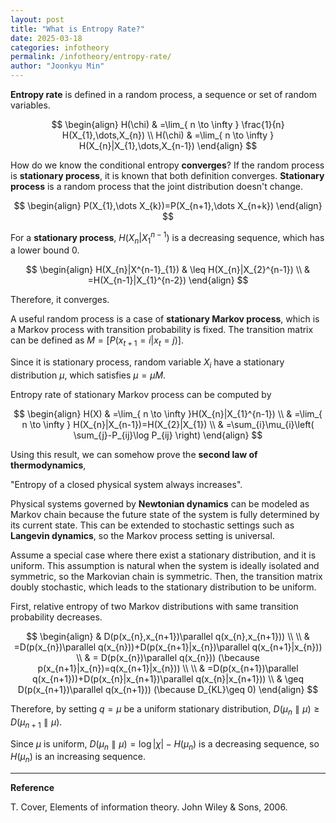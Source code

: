 ```yaml
---
layout: post
title: "What is Entropy Rate?"
date: 2025-03-18
categories: infotheory
permalink: /infotheory/entropy-rate/
author: "Joonkyu Min"
---
```



**Entropy rate** is defined in a random process, a sequence or set of random variables.

$$
\begin{align}
H(\chi) & =\lim_{ n \to \infty } \frac{1}{n} H(X_{1},\dots,X_{n}) \\
H(\chi) & =\lim_{ n \to \infty } H(X_{n}|X_{1},\dots,X_{n-1})
\end{align}
$$

How do we know the conditional entropy **converges**?
If the random process is **stationary process**, it is known that both definition converges.
**Stationary process** is a random process that the joint distribution doesn't change.

$$
\begin{align}
P(X_{1},\dots X_{k})=P(X_{n+1},\dots X_{n+k})
\end{align}
$$

For a **stationary process**, 
$H(X_{n}|X^{n-1}_{1})$ is a decreasing sequence, which has a lower bound 0.

$$
\begin{align}
H(X_{n}|X^{n-1}_{1}) & \leq H(X_{n}|X_{2}^{n-1}) \\
 & =H(X_{n-1}|X_{1}^{n-2})
\end{align}
$$

Therefore, it converges.

A useful random process is a case of **stationary Markov process**, which is a Markov process with transition probability is fixed. 
The transition matrix can be defined as $M=[P(x_{t+1}=i|x_{t}=j)]$.

Since it is stationary process, random variable $X_{i}$ have a stationary distribution $\mu$, which satisfies $\mu=\mu M$.

Entropy rate of stationary Markov process can be computed by

$$
\begin{align}
H(X) & =\lim_{ n \to \infty }H(X_{n}|X_{1}^{n-1}) \\
 & =\lim_{ n \to \infty } H(X_{n}|X_{n-1})=H(X_{2}|X_{1}) \\
 & =\sum_{i}\mu_{i}\left( \sum_{j}-P_{ij}\log P_{ij} \right)
\end{align}
$$

Using this result, we can somehow prove the **second law of thermodynamics**, 

"Entropy of a closed physical system always increases".

Physical systems governed by **Newtonian dynamics** can be modeled as Markov chain because the future state of the system is fully determined by its current state.
This can be extended to stochastic settings such as **Langevin dynamics**, so the Markov process setting is universal.

Assume a special case where there exist a stationary distribution, and it is uniform.
This assumption is natural when the system is ideally isolated and symmetric, so the Markovian chain is symmetric. Then, the transition matrix doubly stochastic, which leads to the stationary distribution to be uniform.

First, relative entropy of two Markov distributions with same transition probability decreases.

$$
\begin{align}
 & D(p(x_{n},x_{n+1})\parallel q(x_{n},x_{n+1}))  \\ \\
 & =D(p(x_{n})\parallel q(x_{n}))+D(p(x_{n+1}|x_{n})\parallel q(x_{n+1}|x_{n}))  \\
& = D(p(x_{n})\parallel q(x_{n}))  (\because p(x_{n+1}|x_{n})=q(x_{n+1}|x_{n})) \\ \\
& =D(p(x_{n+1})\parallel q(x_{n+1}))+D(p(x_{n}|x_{n+1})\parallel q(x_{n}|x_{n+1})) \\
 & \geq D(p(x_{n+1})\parallel q(x_{n+1}))  (\because D_{KL}\geq 0)
\end{align}
$$

Therefore, by setting $q=\mu$ be a uniform stationary distribution, 
$D(\mu_{n}\parallel \mu)\geq D(\mu_{n+1}\parallel \mu)$.

Since $\mu$ is uniform, 
$D(\mu_{n}\parallel \mu)=\log|\chi|-H(\mu_{n})$ is a decreasing sequence, 
so $H(\mu_{n})$ is an increasing sequence.

---
**Reference**

T. Cover, Elements of information theory. John Wiley & Sons, 2006.
